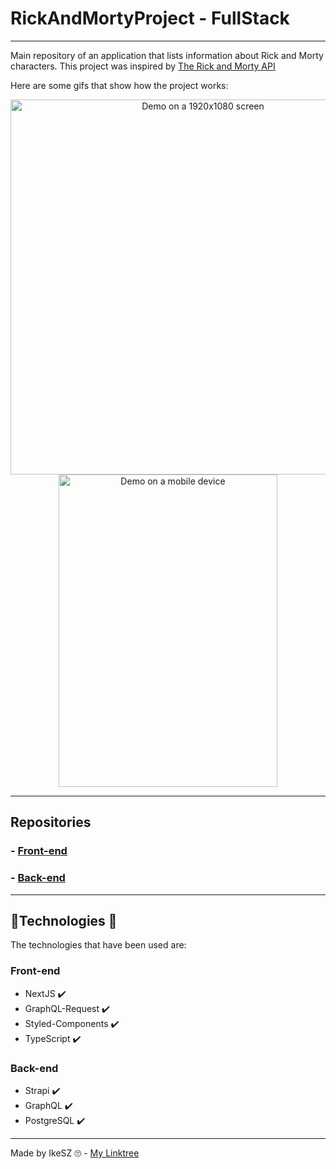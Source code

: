 # RickAndMortyProject - FullStack

---

Main repository of an application that lists information about Rick and Morty characters.
This project was inspired by [The Rick and Morty API](https://github.com/afuh/rick-and-morty-api)

Here are some gifs that show how the project works:

<div align="center">
  <img src=".github/web-project.gif" height="600" width="600" alt="Demo on a 1920x1080 screen" />
  <img src=".github/web-mobile-project.gif" height="500" width="350" alt="Demo on a mobile device" />
</div>

---


## Repositories

### - [Front-end](https://github.com/IkeSZ/rick-and-morty-web)
### - [Back-end](https://github.com/IkeSZ/rick-and-morty-strapi-api)


---

## 🔨Technologies 🔨

The technologies that have been used are:

### Front-end

- NextJS ✔️
- GraphQL-Request ✔️
- Styled-Components ✔️
- TypeScript ✔️

### Back-end

- Strapi ✔️
- GraphQL ✔️
- PostgreSQL ✔️

---

Made by IkeSZ 🙄 - [My Linktree](https://linktr.ee/ikesz)
